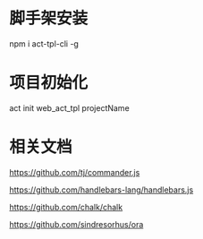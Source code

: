# 脚手架安装

npm i act-tpl-cli -g

# 项目初始化

act init web_act_tpl projectName

# 相关文档
https://github.com/tj/commander.js

https://github.com/handlebars-lang/handlebars.js

https://github.com/chalk/chalk

https://github.com/sindresorhus/ora